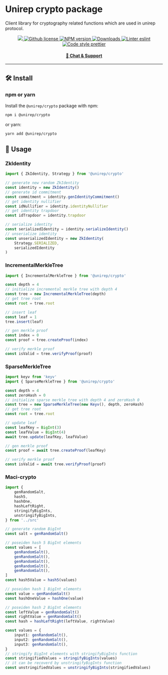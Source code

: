 # Unirep crypto package

Client library for cryptography related functions which are used in unirep protocol.

<p align="center">
    <a href="https://github.com/unirep/unirep">
        <img src="https://img.shields.io/badge/project-unirep-blue.svg?style=flat-square">
    </a>
    <a href="https://github.com/unirep/unirep/blob/master/LICENSE">
        <img alt="Github license" src="https://img.shields.io/github/license/unirep/unirep.svg?style=flat-square">
    </a>
    <a href="https://www.npmjs.com/package/@unirep/crypto">
        <img alt="NPM version" src="https://img.shields.io/npm/v/@unirep/crypto?style=flat-square" />
    </a>
    <a href="https://npmjs.org/package/@unirep/crypto">
        <img alt="Downloads" src="https://img.shields.io/npm/dm/@unirep/crypto.svg?style=flat-square" />
    </a>
    <a href="https://eslint.org/">
        <img alt="Linter eslint" src="https://img.shields.io/badge/linter-eslint-8080f2?style=flat-square&logo=eslint" />
    </a>
    <a href="https://prettier.io/">
        <img alt="Code style prettier" src="https://img.shields.io/badge/code%20style-prettier-f8bc45?style=flat-square&logo=prettier" />
    </a>
</p>

<div align="center">
    <h4>
        <a href="https://discord.gg/VzMMDJmYc5">
            🤖 Chat &amp; Support
        </a>
    </h4>
</div>

---

## 🛠 Install

### npm or yarn

Install the `@unirep/crypto` package with npm:

```bash
npm i @unirep/crypto
```

or yarn:

```bash
yarn add @unirep/crypto
```

## 📔 Usage

### ZkIdentity

```typescript
import { ZkIdentity, Strategy } from '@unirep/crypto'

// generate new random ZkIdentity
const identity = new ZkIdentity()
// generate id commitment
const commitment = identity.genIdentityCommitment()
// get identity nullifier
const idNullifier = identity.identityNullifier
// get identity trapdoor
const idTrapdoor = identity.trapdoor

// serialize identity
const serializedIdentity = identity.serializeIdentity()
// unserialize identity
const unserializedIdentity = new ZkIdentity(
    Strategy.SERIALIZED,
    serializedIdentity
)
```

### IncrementalMerkleTree

```typescript
import { IncrementalMerkleTree } from '@unirep/crypto'

const depth = 4
// initialize incremental merkle tree with depth 4
const tree = new IncrementalMerkleTree(depth)
// get tree root
const root = tree.root

// insert leaf
const leaf = 1
tree.insert(leaf)

// gen merkle proof
const index = 0
const proof = tree.createProof(index)

// verify merkle proof
const isValid = tree.verifyProof(proof)
```

### SparseMerkleTree

```typescript
import keyv from 'keyv'
import { SparseMerkleTree } from '@unirep/crypto'

const depth = 4
const zeroHash = 0
// initialize sparse merkle tree with depth 4 and zeroHash 0
const tree = new SparseMerkleTree(new Keyv(), depth, zeroHash)
// get tree root
const root = tree.root

// update leaf
const leafKey = BigInt(3)
const leafValue = BigInt(4)
await tree.update(leafKey, leafValue)

// gen merkle proof
const proof = await tree.createProof(leafKey)

// verify merkle proof
const isValid = await tree.verifyProof(proof)
```

### Maci-crypto

```typescript
import {
    genRandomSalt,
    hash5,
    hashOne,
    hashLeftRight,
    stringifyBigInts,
    unstringifyBigInts,
} from '../src'

// generate random BigInt
const salt = genRandomSalt()

// poseiden hash 5 BigInt elements
const values = [
    genRandomSalt(),
    genRandomSalt(),
    genRandomSalt(),
    genRandomSalt(),
    genRandomSalt(),
]
const hash5Value = hash5(values)

// poseiden hash 1 BigInt elements
const value = genRandomSalt()
const hashOneValue = hashOne(value)

// poseiden hash 2 BigInt elements
const leftValue = genRandomSalt()
const rightValue = genRandomSalt()
const hash = hashLeftRight(leftValue, rightValue)

const values = {
    input1: genRandomSalt(),
    input2: genRandomSalt(),
    input3: genRandomSalt(),
}
// stringify BigInt elements with stringifyBigInts function
const stringifiedValues = stringifyBigInts(values)
// it can be recoverd by unstringifyBigInts function
const unstringifiedValues = unstringifyBigInts(stringifiedValues)
```
